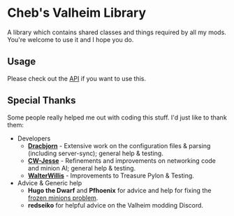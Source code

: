 # Cheb's Valheim Library

A library which contains shared classes and things required by all my mods. You're welcome to use it and I hope you do.

## Usage

Please check out the [API](https://jpw1991.github.io/chebs-valheim-library/index.html) if you want to use this.

## Special Thanks

Some people really helped me out with coding this stuff. I'd just like to thank them:

- Developers
	+ [**Dracbjorn**](https://github.com/Dracbjorn) - Extensive work on the configuration files & parsing (including server-sync); general help & testing.
	+ [**CW-Jesse**](https://github.com/CW-Jesse) - Refinements and improvements on networking code and minion AI; general help & testing.
	+ [**WalterWillis**](https://github.com/WalterWillis) - Improvements to Treasure Pylon & Testing.
- Advice & Generic help
    + **Hugo the Dwarf** and **Pfhoenix** for advice and help for fixing the [frozen minions problem](https://github.com/jpw1991/chebs-necromancy/issues/75).
	+ **redseiko** for helpful advice on the Valheim modding Discord.
